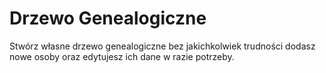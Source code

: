 # Drzewo Genealogiczne
Stwórz własne drzewo genealogiczne bez jakichkolwiek trudności dodasz nowe osoby oraz edytujesz ich dane w razie potrzeby.
